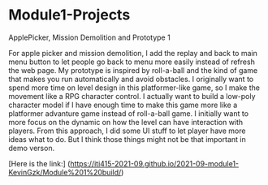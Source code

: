 # Module1-Projects
 ApplePicker, Mission Demolition and Prototype 1
 
For apple picker and mission demolition, I add the replay and back to main menu button to let people go back to menu more easily instead of refresh the web page.
My prototype is inspired by roll-a-ball and the kind of game that makes you run automatically and avoid obstacles. I originally want to spend more time on level design in this platformer-like game, so I make the movement like a RPG character control. I actually want to build a low-poly character model if I have enough time to make this game more like a platformer advanture game instead of roll-a-ball game.
I initially want to more focus on the dynamic on how the level can have interaction with players. From this approach, I did some UI stuff to let player have more ideas what to do. But I think those things might not be that important in demo verson.

[Here is the link:]
(https://iti415-2021-09.github.io/2021-09-module1-KevinGzk/Module%201%20build/)
